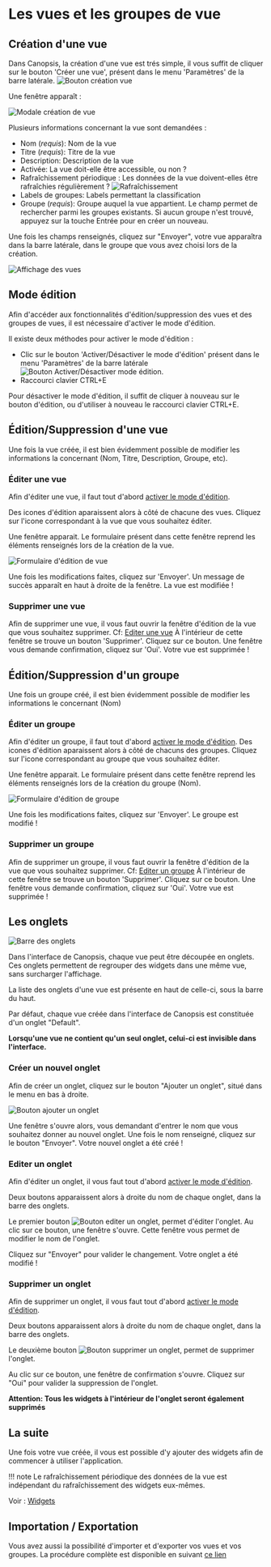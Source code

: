 # Les vues et les groupes de vue

## Création d'une vue

Dans Canopsis, la création d'une vue est trés simple, il vous suffit de cliquer sur le bouton 'Créer une vue', présent dans le menu 'Paramètres' de la barre latérale.
![Bouton création vue ](./img/bouton_creation_vue.png  "Bouton création vue")

Une fenêtre apparaît :

![Modale création de vue](./img/modal_creation_vue.png  "Modale création de vue")

Plusieurs informations concernant la vue sont demandées :

* Nom (*requis*): Nom de la vue
* Titre (*requis*): Titre de la vue
* Description: Description de la vue
* Activée: La vue doit-elle être accessible, ou non ?
* Rafraîchissement périodique : Les données de la vue doivent-elles être rafraîchies régulièrement ?
![Rafraîchissement](./img/rafraichissement_vues.png  "Rafraîchissement des vues")
* Labels de groupes: Labels permettant la classification
* Groupe (*requis*): Groupe auquel la vue appartient. Le champ permet de rechercher parmi les groupes existants. Si aucun groupe n'est trouvé, appuyez sur la touche Entrée pour en créer un nouveau.

Une fois les champs renseignés, cliquez sur "Envoyer", votre vue apparaîtra dans la barre latérale, dans le groupe que vous avez choisi lors de la création.

![Affichage des vues](./img/affichage_vues.gif  "Affichage des vues")

## Mode édition

Afin d'accéder aux fonctionnalités d'édition/suppression des vues et des groupes de vues, il est nécessaire d'activer le mode d'édition.

Il existe deux méthodes pour activer le mode d'édition :

- Clic sur le bouton 'Activer/Désactiver le mode d'édition' présent dans le menu 'Paramètres' de la barre latérale
![Bouton Activer/Désactiver mode édition](./img/toggle_edition_mode_button.png  "Bouton Activer/Désactiver mode édition").
- Raccourci clavier CTRL+E

Pour désactiver le mode d'édition, il suffit de cliquer à nouveau sur le bouton d'édition, ou d'utiliser à nouveau le raccourci clavier CTRL+E.

## Édition/Suppression d'une vue

Une fois la vue créée, il est bien évidemment possible de modifier les informations la concernant (Nom, Titre, Description, Groupe, etc).

### Éditer une vue

Afin d'éditer une vue, il faut tout d'abord [activer le mode d'édition](#mode-edition).

Des icones d'édition aparaissent alors à côté de chacune des vues. Cliquez sur l'icone correspondant à la vue que vous souhaitez éditer.

Une fenêtre apparait. Le formulaire présent dans cette fenêtre reprend les éléments renseignés lors de la création de la vue.

![Formulaire d'édition de vue](./img/edition_vue.png  "Formulaire d'édition de vue")

Une fois les modifications faites, cliquez sur 'Envoyer'. Un message de succès apparaît en haut à droite de la fenêtre. La vue est modifiée !

### Supprimer une vue

Afin de supprimer une vue, il vous faut ouvrir la fenêtre d'édition de la vue que vous souhaitez supprimer. Cf: [Editer une vue](#editer-une-vue)
À l'intérieur de cette fenêtre se trouve un bouton 'Supprimer'. Cliquez sur ce bouton. Une fenêtre vous demande confirmation, cliquez sur 'Oui'. Votre vue est supprimée !

## Édition/Suppression d'un groupe

Une fois un groupe créé, il est bien évidemment possible de modifier les informations le concernant (Nom)

### Éditer un groupe

Afin d'éditer un groupe, il faut tout d'abord [activer le mode d'édition](#mode-edition).
Des icones d'édition aparaissent alors à côté de chacuns des groupes. Cliquez sur l'icone correspondant au groupe que vous souhaitez éditer.

Une fenêtre apparait. Le formulaire présent dans cette fenêtre reprend les éléments renseignés lors de la création du groupe (Nom).

![Formulaire d'édition de groupe](./img/edition_groupe.png  "Formulaire d'édition de groupe")

Une fois les modifications faites, cliquez sur 'Envoyer'. Le groupe est modifié !

### Supprimer un groupe

Afin de supprimer un groupe, il vous faut ouvrir la fenêtre d'édition de la vue que vous souhaitez supprimer. Cf: [Editer un groupe](#editer-un-groupe)
À l'intérieur de cette fenêtre se trouve un bouton 'Supprimer'. Cliquez sur ce bouton. Une fenêtre vous demande confirmation, cliquez sur 'Oui'. Votre vue est supprimée !

## Les onglets

![Barre des onglets](./img/tabs_bar.png  "Barre des onglets")

Dans l'interface de Canopsis, chaque vue peut être découpée en onglets.
Ces onglets permettent de regrouper des widgets dans une même vue, sans surcharger l'affichage.

La liste des onglets d'une vue est présente en haut de celle-ci, sous la barre du haut.

Par défaut, chaque vue créée dans l'interface de Canopsis est constituée d'un onglet "Default".

**Lorsqu'une vue ne contient qu'un seul onglet, celui-ci est invisible dans l'interface.**

### Créer un nouvel onglet

Afin de créer un onglet, cliquez sur le bouton "Ajouter un onglet", situé dans le menu en bas à droite.

![Bouton ajouter un onglet](./img/add_tab_button.png  "Bouton ajouter un onglet")

Une fenêtre s'ouvre alors, vous demandant d'entrer le nom que vous souhaitez donner au nouvel onglet. Une fois le nom renseigné, cliquez sur le bouton "Envoyer". Votre nouvel onglet a été créé !

### Editer un onglet

Afin d'éditer un onglet, il vous faut tout d'abord [activer le mode d'édition](#mode-edition).

Deux boutons apparaissent alors à droite du nom de chaque onglet, dans la barre des onglets.

Le premier bouton ![Bouton editer un onglet](./img/edit_tab_button.png  "Bouton editer un onglet"), permet d'éditer l'onglet.
Au clic sur ce bouton, une fenêtre s'ouvre. Cette fenêtre vous permet de modifier le nom de l'onglet.

Cliquez sur "Envoyer" pour valider le changement. Votre onglet a été modifié !

### Supprimer un onglet

Afin de supprimer un onglet, il vous faut tout d'abord [activer le mode d'édition](#mode-edition).

Deux boutons apparaissent alors à droite du nom de chaque onglet, dans la barre des onglets.

Le deuxième bouton ![Bouton supprimer un onglet](./img/delete_tab_button.png  "Bouton supprimer un onglet"), permet de supprimer l'onglet.

Au clic sur ce bouton, une fenêtre de confirmation s'ouvre. Cliquez sur "Oui" pour valider la suppression de l'onglet.

**Attention: Tous les widgets à l'intérieur de l'onglet seront également supprimés**

## La suite

Une fois votre vue créée, il vous est possible d'y ajouter des widgets afin de commencer à utiliser l'application.  

!!! note
    Le rafraîchissement périodique des données de la vue est indépendant du rafraîchissement des widgets eux-mêmes.

Voir : [Widgets](../index.md)

## Importation / Exportation

Vous avez aussi la possibilité d'importer et d'exporter vos vues et vos groupes. La procédure complète est disponible en suivant [ce lien](import-export.md)
